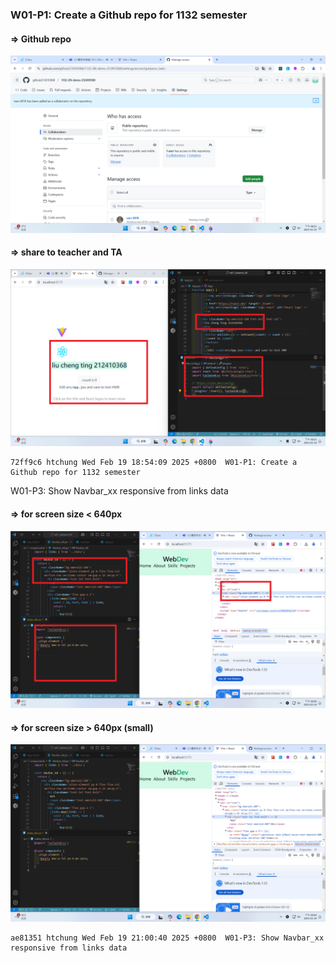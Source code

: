 ### W01-P1: Create a Github repo for 1132 semester

#### => Github repo

![](w01-p1-1.png)

#### => share to teacher and TA

![](w01-p1-2.png)

```
72ff9c6 htchung Wed Feb 19 18:54:09 2025 +0800  W01-P1: Create a Github repo for 1132 semester
```

W01-P3: Show Navbar_xx responsive from links data

#### => for screen size < 640px

![](w01-p3-1.png)

#### => for screen size > 640px (small)

![](w01-p3-2.png)

```
ae81351 htchung Wed Feb 19 21:00:40 2025 +0800  W01-P3: Show Navbar_xx responsive from links data
```
